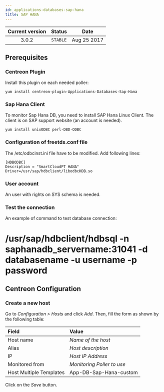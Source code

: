 ```yaml
---
id: applications-databases-sap-hana
title: SAP HANA
---
```


| Current version | Status | Date |
| :-: | :-: | :-: |
| 3.0.2 | `STABLE` | Aug 25 2017 |

## Prerequisites

### Centreon Plugin

Install this plugin on each needed poller:

``` shell
yum install centreon-plugin-Applications-Databases-Sap-Hana
```

### Sap Hana Client

To monitor Sap Hana DB, you need to install SAP Hana Linux Client. The client is on SAP support website (an account is
needed).

``` shell
yum install unixODBC perl-DBD-ODBC
```

### Configuration of freetds.conf file

The /etc/odbcinst.ini file have to be modified. Add following lines:

    [HDBODBC]
    Description = "SmartCloudPT HANA"
    Driver=/usr/sap/hdbclient/libodbcHDB.so

### User account

An user with rights on SYS schema is needed.

### Test the connection

An example of command to test database connection:

# /usr/sap/hdbclient/hdbsql -n saphanadb\_servername:31041 -d databasename -u username -p password

## Centreon Configuration

### Create a new host

Go to *Configuration \> Hosts* and click *Add*. Then, fill the form as shown by the following table:

| Field                   | Value                      |
| :---------------------- | :------------------------- |
| Host name               | *Name of the host*         |
| Alias                   | *Host description*         |
| IP                      | *Host IP Address*          |
| Monitored from          | *Monitoring Poller to use* |
| Host Multiple Templates | App-DB-Sap-Hana-custom     |

Click on the *Save* button.


